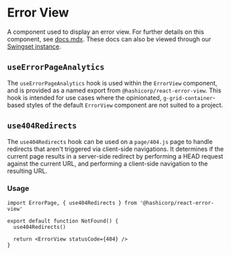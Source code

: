 # Error View

A component used to display an error view. For further details on this component, see [docs.mdx](./docs.mdx). These docs can also be viewed through our [Swingset instance](https://react-components.vercel.app).

## `useErrorPageAnalytics`

The `useErrorPageAnalytics` hook is used within the `ErrorView` component, and is provided as a named export from `@hashicorp/react-error-view`. This hook is intended for use cases where the opinionated, `g-grid-container`-based styles of the default `ErrorView` component are not suited to a project.

## `use404Redirects`

The `use404Redirects` hook can be used on a `page/404.js` page to handle redirects that aren't triggered via client-side navigations. It determines if the current page results in a server-side redirect by performing a HEAD request against the current URL, and performing a client-side navigation to the resulting URL.

### Usage

```tsx
import ErrorPage, { use404Redirects } from '@hashicorp/react-error-view'

export default function NotFound() {
  use404Redirects()

  return <ErrorView statusCode={404} />
}
```
